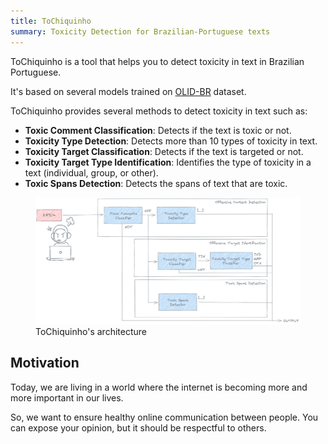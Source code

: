 ```yaml
---
title: ToChiquinho
summary: Toxicity Detection for Brazilian-Portuguese texts
---
```


ToChiquinho is a tool that helps you to detect toxicity in text in Brazilian Portuguese.

It's based on several models trained on [OLID-BR](https://dougtrajano.github.io/olid-br/) dataset.

ToChiquinho provides several methods to detect toxicity in text such as:

- **Toxic Comment Classification**: Detects if the text is toxic or not.
- **Toxicity Type Detection**: Detects more than 10 types of toxicity in text.
- **Toxicity Target Classification**: Detects if the text is targeted or not.
- **Toxicity Target Type Identification**: Identifies the type of toxicity in a text (individual, group, or other).
- **Toxic Spans Detection**: Detects the spans of text that are toxic.

<figure>
  <img src="images/toxicity-system-draw.png"/>
  <figcaption>ToChiquinho's architecture</figcaption>
</figure>

## Motivation

Today, we are living in a world where the internet is becoming more and more important in our lives.

So, we want to ensure healthy online communication between people. You can expose your opinion, but it should be respectful to others.
